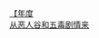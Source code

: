[【年度](http://tieba.baidu.com/p/3243653769?see_lz=1&pn=)   
[从恶人谷和五毒剧情来](http://tieba.baidu.com/p/3243330113?see_lz=1&pn=)   
